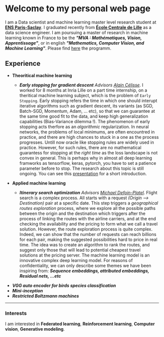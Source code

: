 # Welcome to my personal web page

I am a Data scientist and machine learning master level research student at [**ENS Paris-Saclay**](https://ens-paris-saclay.fr/). I graduated recently from [**École Centrale de Lille**](https://centralelille.fr/) as a data science engineer. I am poursuing a master of research in machine learning known in France to be the ***"MVA : Mathématiques, Vision, Apprentissage"***, or in english ***"Mathematics, Computer Vision, and Machine Learning"***. Please find [here](https://www.master-mva.com/) the programm.



## Experience

* **Theoritical machine learning**
  - ***Early stopping for gradient descent*** _Advisors [Alain Célisse](https://math.univ-lille1.fr/~celisse/)_. 
I worked for 8 months at Inria Lille on a part time internship, on a theritical machine learning subject, which is the problem of `Early Stopping`.
Early stopping refers the time in which one should interupt iterative algorithms such as gradient descent, its variants (as SGD, Batch-SGD, Momentum, Adam, ... etc), so that we can guarantee at the same time good fit to the data, and keep high generalization capabilities (Bias-Variance dilemma !). The phenomenon of early stopping acts therfore as an *algorithmic* regularization. In neural networks, the problems of local minimums, are often encountred in practice, and there are high chances to stuck in a one as the process progresses. Untill now oracle like stopping rules are widely used in practice. However, for such rules, there are no mathematical guarantess for stopping at the *right time* as the loss landscape is not convex in general. This is perhaps why in almost all deep learning framworks as tensorflow, keras, pytorch, you have to set a patience parameter before to stop. The research about this topic is still ongoing. You can see this [presentation](https://mohammed-hssein.github.io/presentation.pdf) for a short introduction. 


* **Applied machine learning**
  - ***Itinerary search optimization*** _Advisors [Michael Defoin-Platel](https://scholar.google.fr/citations?user=66FtOykAAAAJ&hl=fr)_. 
Flight search is a complex process. All starts with a request *(Origin --> Destination)* pair at a specific date. This step triggers a *geographical routes exploration* process, where we explore all the possible paths between the origin and the destination which triggers after the process of linking the routes with the airline carriers, and at the end checking the availability and the pricing to form what we call a travel solution. However, the route exploration process is quite complex. Indeed, we can show that the number of requests can reach billions for each pair, making the suggested possibilities hard to price in real time. The idea was to create an algorithm to rank the routes, and suggest only those that will lead to potential cheapest travel solutions at the pricing server. The machine learning model is an innovative complex deep learning model. For reasons of confidentiality, we can only describe some themes we have been inspiring from: ***Sequence embeddings, attributed embeddings, Residual nets, ...etc***
 - ***VGG auto encoder for birds species classification***
 - ***Mini-inception***
 - ***Restricted Boltzmann machines***
---

### Interests


I am interested in **Federated learning**, **Reinforcement learning**, **Computer vision**, **Generative modeling**.
